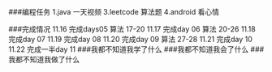 ###编程任务
	1.java 一天视频
	3.leetcode 算法题
	4.android 看心情
	
###完成情况
	11.16 完成days05 算法 17-20
	11.17 完成day 06 算法 20-26
	11.18 完成day 07 
	11.19 完成day 08
	11.20 完成day 09 算法 27-28
	11.21 完成day 10 
	11.22 完成一半day 11 
###我都不知道我学了什么
###我都不知道我会了什么
###我都不知道我做了什么
